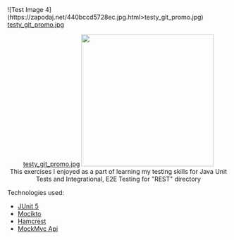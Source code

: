 <div id="top"></div>
![Test Image 4](https://zapodaj.net/440bccd5728ec.jpg.html>testy_git_promo.jpg)
<a href=https://zapodaj.net/440bccd5728ec.jpg.html>testy_git_promo.jpg</a>
<p align="center">
<a href=https://zapodaj.net/440bccd5728ec.jpg.html>testy_git_promo.jpg</a>
<img src="https://zapodaj.net/440bccd5728ec.jpg.html" width="300" height="300">
  <br>
        This exercises I enjoyed as a part of learning my testing skills for Java Unit Tests and Integrational, E2E Testing for "REST" directory

</p>


Technologies used:
* [JUnit 5](https://junit.org/junit5/)
* [Mocikto](https://site.mockito.org/)
* [Hamcrest](http://hamcrest.org/)
* [MockMvc Api](https://docs.spring.io/spring-framework/docs/current/javadoc-api/org/springframework/test/web/servlet/MockMvc.html)










